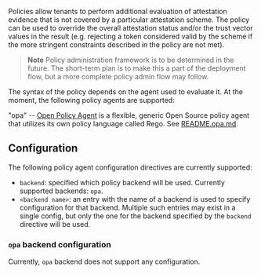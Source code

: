 Policies allow tenants to perform additional evaluation of attestation
evidence that is not covered by a particular attestation scheme. The policy can
be used to override the overall attestation status and/or the trust vector
values in the result (e.g. rejecting a token considered valid by the scheme if
the more stringent constraints described in the policy are not met).

> **Note**
> Policy administration framework is to be determined in the future. The
> short-term plan is to make this a part of the deployment flow, but a more
> complete policy admin flow may follow.

The syntax of the policy depends on the agent used to evaluate it. At the
moment, the following policy agents are supported:

"opa" -- [Open Policy Agent](https://www.openpolicyagent.org/) is a flexible,
generic Open Source policy agent that utilizes its own policy language called
Rego. See [README.opa.md](README.opa.md).


## Configuration

The following policy agent configuration directives are currently supported:

- `backend`: specified which policy backend will be used. Currently supported
  backends: `opa`.
- `<backend name>`: an entry with the name of a backend is used to specify
  configuration for that backend. Multiple such entries may exist in a single
  config, but only the one for the backend specified by the `backend` directive
  will be used.

### `opa` backend configuration

Currently, `opa` backend does not support any configuration.
